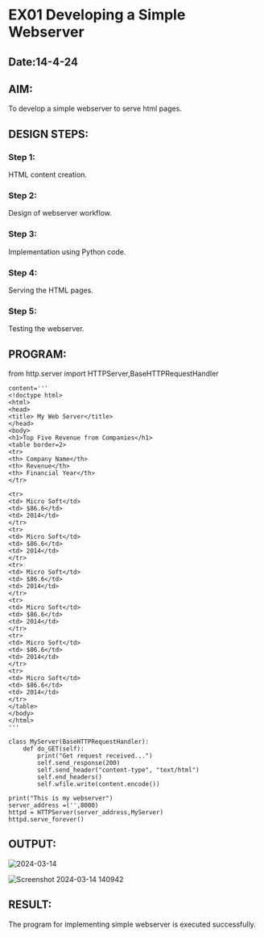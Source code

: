 # EX01 Developing a Simple Webserver
## Date:14-4-24

## AIM:
To develop a simple webserver to serve html pages.

## DESIGN STEPS:
### Step 1: 
HTML content creation.

### Step 2:
Design of webserver workflow.

### Step 3:
Implementation using Python code.

### Step 4:
Serving the HTML pages.

### Step 5:
Testing the webserver.

## PROGRAM:
from http.server import HTTPServer,BaseHTTPRequestHandler
```
content='''
<!doctype html>
<html>
<head>
<title> My Web Server</title>
</head>
<body>
<h1>Top Five Revenue from Companies</h1>
<table border=2>
<tr>
<th> Company Name</th>
<th> Revenue</th>
<th> Financial Year</th>
</tr>

<tr>
<td> Micro Soft</td>
<td> $86.6</td>
<td> 2014</td>
</tr>
<tr>
<td> Micro Soft</td>
<td> $86.6</td>
<td> 2014</td>
</tr>
<tr>
<td> Micro Soft</td>
<td> $86.6</td>
<td> 2014</td>
</tr>
<tr>
<td> Micro Soft</td>
<td> $86.6</td>
<td> 2014</td>
</tr>
<tr>
<td> Micro Soft</td>
<td> $86.6</td>
<td> 2014</td>
</tr>
<tr>
<td> Micro Soft</td>
<td> $86.6</td>
<td> 2014</td>
</tr>
</table>
</body>
</html>
'''

class MyServer(BaseHTTPRequestHandler):
    def do_GET(self):
        print("Get request received...")
        self.send_response(200) 
        self.send_header("content-type", "text/html")       
        self.end_headers()
        self.wfile.write(content.encode())

print("This is my webserver") 
server_address =('',8000)
httpd = HTTPServer(server_address,MyServer)
httpd.serve_forever()
```
## OUTPUT:
![2024-03-14](https://github.com/gokulprakash23013924/simplewebserver/assets/150231472/8a20bfda-cc81-4b7a-872a-604395bf7428)

![Screenshot 2024-03-14 140942](https://github.com/gokulprakash23013924/simplewebserver/assets/150231472/dedd898c-e20f-4684-bab2-3bf9046ad37d)


## RESULT:
The program for implementing simple webserver is executed successfully.
